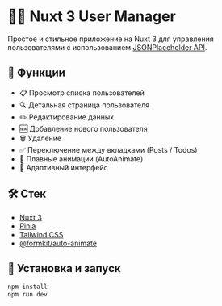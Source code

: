 # 🧑‍💼 Nuxt 3 User Manager

Простое и стильное приложение на Nuxt 3 для управления пользователями с использованием [JSONPlaceholder API](https://jsonplaceholder.typicode.com/).

## 🚀 Функции

- 📋 Просмотр списка пользователей
- 🔍 Детальная страница пользователя
- ✏️ Редактирование данных
- 🆕 Добавление нового пользователя
- 🗑️ Удаление
- ✅ Переключение между вкладками (Posts / Todos)
- 🎨 Плавные анимации (AutoAnimate)
- 📱 Адаптивный интерфейс

## 🛠️ Стек

- [Nuxt 3](https://nuxt.com/)
- [Pinia](https://pinia.vuejs.org/)
- [Tailwind CSS](https://tailwindcss.com/)
- [@formkit/auto-animate](https://github.com/formkit/auto-animate)

## 🧪 Установка и запуск

```bash
npm install
npm run dev
